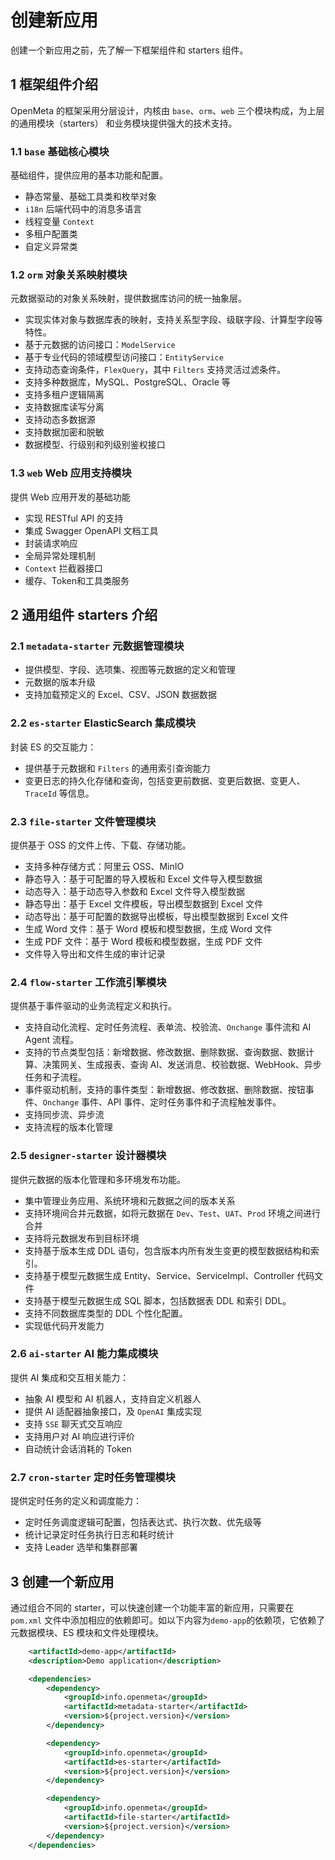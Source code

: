 # 创建新应用

创建一个新应用之前，先了解一下框架组件和 starters 组件。
## 1 框架组件介绍
OpenMeta 的框架采用分层设计，内核由 `base`、`orm`、`web` 三个模块构成，为上层的通用模块（starters） 和业务模块提供强大的技术支持。

### 1.1 `base` 基础核心模块
基础组件，提供应用的基本功能和配置。
- 静态常量、基础工具类和枚举对象
- `i18n` 后端代码中的消息多语言
- 线程变量 `Context`
- 多租户配置类
- 自定义异常类

### 1.2 `orm` 对象关系映射模块
元数据驱动的对象关系映射，提供数据库访问的统一抽象层。
- 实现实体对象与数据库表的映射，支持关系型字段、级联字段、计算型字段等特性。
- 基于元数据的访问接口：`ModelService`
- 基于专业代码的领域模型访问接口：`EntityService`
- 支持动态查询条件，`FlexQuery`，其中 `Filters` 支持灵活过滤条件。
- 支持多种数据库，MySQL、PostgreSQL、Oracle 等
- 支持多租户逻辑隔离
- 支持数据库读写分离
- 支持动态多数据源
- 支持数据加密和脱敏
- 数据模型、行级别和列级别鉴权接口

### 1.3 `web` Web 应用支持模块
提供 Web 应用开发的基础功能
- 实现 RESTful API 的支持
- 集成 Swagger OpenAPI 文档工具
- 封装请求响应
- 全局异常处理机制
- `Context` 拦截器接口
- 缓存、Token和工具类服务

## 2 通用组件 starters 介绍
### 2.1 `metadata-starter` 元数据管理模块
- 提供模型、字段、选项集、视图等元数据的定义和管理
- 元数据的版本升级
- 支持加载预定义的 Excel、CSV、JSON 数据数据

### 2.2 `es-starter` ElasticSearch 集成模块
封装 ES 的交互能力：
- 提供基于元数据和 `Filters` 的通用索引查询能力
- 变更日志的持久化存储和查询，包括变更前数据、变更后数据、变更人、`TraceId` 等信息。

### 2.3 `file-starter` 文件管理模块
提供基于 OSS 的文件上传、下载、存储功能。
- 支持多种存储方式：阿里云 OSS、MinIO
- 静态导入：基于可配置的导入模板和 Excel 文件导入模型数据
- 动态导入：基于动态导入参数和 Excel 文件导入模型数据
- 静态导出：基于 Excel 文件模板，导出模型数据到 Excel 文件
- 动态导出：基于可配置的数据导出模板，导出模型数据到 Excel 文件
- 生成 Word 文件：基于 Word 模板和模型数据，生成 Word 文件
- 生成 PDF 文件：基于 Word 模板和模型数据，生成 PDF 文件
- 文件导入导出和文件生成的审计记录

### 2.4 `flow-starter` 工作流引擎模块
提供基于事件驱动的业务流程定义和执行。
- 支持自动化流程、定时任务流程、表单流、校验流、`Onchange` 事件流和 AI Agent 流程。
- 支持的节点类型包括：新增数据、修改数据、删除数据、查询数据、数据计算、决策网关、生成报表、查询 AI、发送消息、校验数据、WebHook、异步任务和子流程。
- 事件驱动机制，支持的事件类型：新增数据、修改数据、删除数据、按钮事件、`Onchange` 事件、API 事件、定时任务事件和子流程触发事件。
- 支持同步流、异步流
- 支持流程的版本化管理

### 2.5 `designer-starter` 设计器模块
提供元数据的版本化管理和多环境发布功能。
- 集中管理业务应用、系统环境和元数据之间的版本关系
- 支持环境间合并元数据，如将元数据在 `Dev`、`Test`、`UAT`、`Prod` 环境之间进行合并
- 支持将元数据发布到目标环境
- 支持基于版本生成 DDL 语句，包含版本内所有发生变更的模型数据结构和索引。
- 支持基于模型元数据生成 Entity、Service、ServiceImpl、Controller 代码文件
- 支持基于模型元数据生成 SQL 脚本，包括数据表 DDL 和索引 DDL。
- 支持不同数据库类型的 DDL 个性化配置。
- 实现低代码开发能力

### 2.6 `ai-starter` AI 能力集成模块
提供 AI 集成和交互相关能力：
- 抽象 AI 模型和 AI 机器人，支持自定义机器人
- 提供 AI 适配器抽象接口，及 `OpenAI` 集成实现
- 支持 `SSE` 聊天式交互响应
- 支持用户对 AI 响应进行评价
- 自动统计会话消耗的 Token

### 2.7 `cron-starter` 定时任务管理模块
提供定时任务的定义和调度能力：
- 定时任务调度逻辑可配置，包括表达式、执行次数、优先级等
- 统计记录定时任务执行日志和耗时统计
- 支持 Leader 选举和集群部署

## 3 创建一个新应用
通过组合不同的 starter，可以快速创建一个功能丰富的新应用，只需要在 `pom.xml` 文件中添加相应的依赖即可。如以下内容为`demo-app`的依赖项，它依赖了元数据模块、ES 模块和文件处理模块。
```xml
    <artifactId>demo-app</artifactId>
    <description>Demo application</description>

    <dependencies>
        <dependency>
            <groupId>info.openmeta</groupId>
            <artifactId>metadata-starter</artifactId>
            <version>${project.version}</version>
        </dependency>

        <dependency>
            <groupId>info.openmeta</groupId>
            <artifactId>es-starter</artifactId>
            <version>${project.version}</version>
        </dependency>

        <dependency>
            <groupId>info.openmeta</groupId>
            <artifactId>file-starter</artifactId>
            <version>${project.version}</version>
        </dependency>
    </dependencies>
```